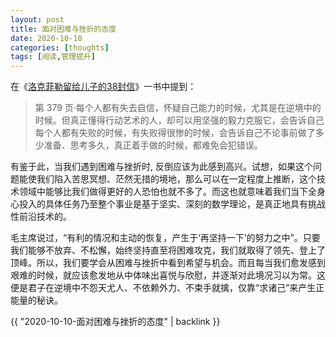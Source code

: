 ```yaml
---
layout: post
title: 面对困难与挫折的态度
date: 2020-10-10
categories: [thoughts]
tags: [阅读,管理提升]
---
```


在《[洛克菲勒留给儿子的38封信](https://book.douban.com/subject/26443717/)》一书中提到：

> 第 379 页·每个人都有失去自信，怀疑自己能力的时候，尤其是在逆境中的时候。但真正懂得行动艺术的人，却可以用坚强的毅力克服它，会告诉自己每个人都有失败的时候，有失败得很惨的时候，会告诉自己不论事前做了多少准备、思考多久，真正着手做的时候，都难免会犯错误。

有鉴于此，当我们遇到困难与挫折时, 反倒应该为此感到高兴。试想，如果这个问题能使我们陷入苦思冥想、茫然无措的境地，那么可以在一定程度上推断，这个技术领域中能够比我们做得更好的人恐怕也就不多了。而这也就意味着我们当下全身心投入的具体任务乃至整个事业是基于坚实、深刻的数学理论，是真正地具有挑战性前沿技术的。

毛主席说过，“有利的情况和主动的恢复，产生于‘再坚持一下’的努力之中”。只要我们能够不放弃、不松懈，始终坚持直至将困难攻克，我们就取得了领先、登上了顶峰。所以，我们要学会从困难与挫折中看到希望与机会。而且每当我们愈发感到艰难的时候，就应该愈发地从中体味出喜悦与欣慰，并逐渐对此境况习以为常。这便是君子在逆境中不怨天尤人、不依赖外力、不束手就擒，仅靠“求诸己”来产生正能量的秘诀。

{{ "2020-10-10-面对困难与挫折的态度" | backlink }}
